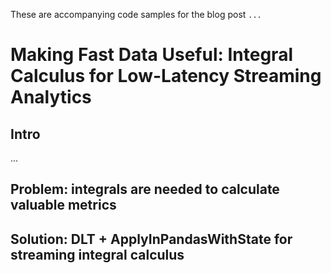 These are accompanying code samples for the blog post `...`

# Making Fast Data Useful: Integral Calculus for Low-Latency Streaming Analytics

## Intro
...

## Problem: integrals are needed to calculate valuable metrics
 

## Solution: DLT + ApplyInPandasWithState for streaming integral calculus

